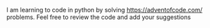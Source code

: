 I am learning to code in python by solving https://adventofcode.com/ problems. Feel free to review the code and add your suggestions
